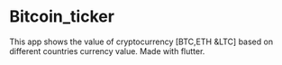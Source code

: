 # Bitcoin_ticker
This app shows the value of cryptocurrency [BTC,ETH &amp;LTC] based on different countries currency value.
Made with flutter.
